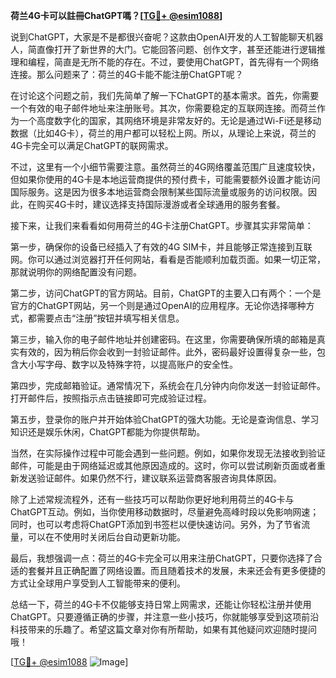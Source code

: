 **荷兰4G卡可以註冊ChatGPT嗎？[[TG💪+ @esim1088](https://t.me/s/esim1088)]**

说到ChatGPT，大家是不是都很兴奋呢？这款由OpenAI开发的人工智能聊天机器人，简直像打开了新世界的大门。它能回答问题、创作文字，甚至还能进行逻辑推理和编程，简直是无所不能的存在。不过，要使用ChatGPT，首先得有一个网络连接。那么问题来了：荷兰的4G卡能不能注册ChatGPT呢？

在讨论这个问题之前，我们先简单了解一下ChatGPT的基本需求。首先，你需要一个有效的电子邮件地址来注册账号。其次，你需要稳定的互联网连接。而荷兰作为一个高度数字化的国家，其网络环境是非常友好的。无论是通过Wi-Fi还是移动数据（比如4G卡），荷兰的用户都可以轻松上网。所以，从理论上来说，荷兰的4G卡完全可以满足ChatGPT的联网需求。

不过，这里有一个小细节需要注意。虽然荷兰的4G网络覆盖范围广且速度较快，但如果你使用的4G卡是本地运营商提供的预付费卡，可能需要额外设置才能访问国际服务。这是因为很多本地运营商会限制某些国际流量或服务的访问权限。因此，在购买4G卡时，建议选择支持国际漫游或者全球通用的服务套餐。

接下来，让我们来看看如何用荷兰的4G卡注册ChatGPT。步骤其实非常简单：

第一步，确保你的设备已经插入了有效的4G SIM卡，并且能够正常连接到互联网。你可以通过浏览器打开任何网站，看看是否能顺利加载页面。如果一切正常，那就说明你的网络配置没有问题。

第二步，访问ChatGPT的官方网站。目前，ChatGPT的主要入口有两个：一个是官方的ChatGPT网站，另一个则是通过OpenAI的应用程序。无论你选择哪种方式，都需要点击“注册”按钮并填写相关信息。

第三步，输入你的电子邮件地址并创建密码。在这里，你需要确保所填的邮箱是真实有效的，因为稍后你会收到一封验证邮件。此外，密码最好设置得复杂一些，包含大小写字母、数字以及特殊字符，以提高账户的安全性。

第四步，完成邮箱验证。通常情况下，系统会在几分钟内向你发送一封验证邮件。打开邮件后，按照指示点击链接即可完成验证过程。

第五步，登录你的账户并开始体验ChatGPT的强大功能。无论是查询信息、学习知识还是娱乐休闲，ChatGPT都能为你提供帮助。

当然，在实际操作过程中可能会遇到一些问题。例如，如果你发现无法接收到验证邮件，可能是由于网络延迟或其他原因造成的。这时，你可以尝试刷新页面或者重新发送验证邮件。如果仍然不行，建议联系运营商客服咨询具体原因。

除了上述常规流程外，还有一些技巧可以帮助你更好地利用荷兰的4G卡与ChatGPT互动。例如，当你使用移动数据时，尽量避免高峰时段以免影响网速；同时，也可以考虑将ChatGPT添加到书签栏以便快速访问。另外，为了节省流量，可以在不使用时关闭后台自动更新功能。

最后，我想强调一点：荷兰的4G卡完全可以用来注册ChatGPT，只要你选择了合适的套餐并且正确配置了网络设置。而且随着技术的发展，未来还会有更多便捷的方式让全球用户享受到人工智能带来的便利。

总结一下，荷兰的4G卡不仅能够支持日常上网需求，还能让你轻松注册并使用ChatGPT。只要遵循正确的步骤，并注意一些小技巧，你就能够享受到这项前沿科技带来的乐趣了。希望这篇文章对你有所帮助，如果有其他疑问欢迎随时提问哦！

[[TG💪+ @esim1088](https://t.me/s/esim1088) ![Image](https://i.postimg.cc/4NQfJmqS/Snipaste-2025-05-13-00-14-12.png)]